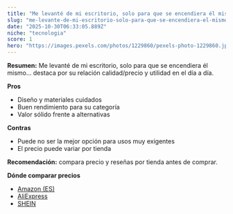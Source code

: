 ```yaml
---
title: "Me levanté de mi escritorio, solo para que se encendiera él mismo..."
slug: "me-levante-de-mi-escritorio-solo-para-que-se-encendiera-el-mismo"
date: "2025-10-30T06:33:05.889Z"
niche: "tecnologia"
score: 1
hero: "https://images.pexels.com/photos/1229860/pexels-photo-1229860.jpeg?auto=compress&cs=tinysrgb&fit=crop&h=627&w=1200&auto=compress&cs=tinysrgb&w=1200&h=675&fit=crop"
---
```


**Resumen:** Me levanté de mi escritorio, solo para que se encendiera él mismo... destaca por su relación calidad/precio y utilidad en el día a día.

**Pros**
- Diseño y materiales cuidados
- Buen rendimiento para su categoría
- Valor sólido frente a alternativas

**Contras**
- Puede no ser la mejor opción para usos muy exigentes
- El precio puede variar por tienda

**Recomendación:** compara precio y reseñas por tienda antes de comprar.

**Dónde comparar precios**
- [Amazon (ES)](https://www.amazon.es/s?k=Me%20levant%C3%A9%20de%20mi%20escritorio%2C%20solo%20para%20que%20se%20encendiera%20%C3%A9l%20mismo...&tag=teknovashop25-21)
- [AliExpress](https://www.aliexpress.com/wholesale?SearchText=Me%20levant%C3%A9%20de%20mi%20escritorio%2C%20solo%20para%20que%20se%20encendiera%20%C3%A9l%20mismo...)
- [SHEIN](https://www.shein.com/pdsearch/Me%20levant%C3%A9%20de%20mi%20escritorio%2C%20solo%20para%20que%20se%20encendiera%20%C3%A9l%20mismo...)